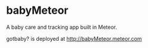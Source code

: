 # babyMeteor
A baby care and tracking app built in Meteor.

gotbaby? is deployed at http://babyMeteor.meteor.com
